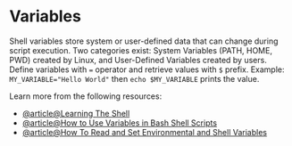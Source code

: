 # Variables

Shell variables store system or user-defined data that can change during script execution. Two categories exist: System Variables (PATH, HOME, PWD) created by Linux, and User-Defined Variables created by users. Define variables with `=` operator and retrieve values with `$` prefix. Example: `MY_VARIABLE="Hello World"` then `echo $MY_VARIABLE` prints the value.

Learn more from the following resources:

- [@article@Learning The Shell](https://www.linuxcommand.org/lc3_lts0010.php)
- [@article@How to Use Variables in Bash Shell Scripts](https://linuxhandbook.com/bash-variables/)
- [@article@How To Read and Set Environmental and Shell Variables](https://www.digitalocean.com/community/tutorials/how-to-read-and-set-environmental-and-shell-variables-on-linux)
